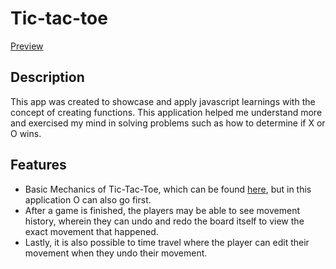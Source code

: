 # Tic-tac-toe

[Preview](http://tic-tac-toe-js-delta.vercel.app/)

## Description

This app was created to showcase and apply javascript learnings with the concept of creating functions. This application helped me understand more and exercised my mind in solving problems such as how to determine if X or O wins.

## Features

- Basic Mechanics of Tic-Tac-Toe, which can be found [here](http://web.cecs.pdx.edu/~bart/cs541-fall2001/homework/tictactoe-rules.html), but in this application O can also go first.
- After a game is finished, the players may be able to see movement history, wherein they can undo and redo the board itself to view the exact movement that happened.
- Lastly, it is also possible to time travel where the player can edit their movement when they undo their movement.

